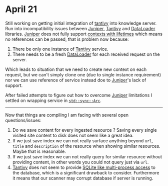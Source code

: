 # April 21

Still working on getting initial integration of [tantivy][] into knowledge server. Run into incompatibility issues between [Juniper][], [Tantivy][] and [DataLoader][] libraries. [Juniper][] does not fully support [contexts with lifetimes][context with lifetimes in Juniper] which means no references can be passed, that is problem now because:

1. There be only one instance of [Tantivy][] service.
2. There needs to be a fresh [DataLoader][] for each received request on the server.

Which leads to situation that we need to create new context on each request, but we can't simply clone one (due to single instance requirement) nor we can use reference of service instead doe to [Juniper][]'s lack of support.

After failed attempts to figure out how to overcome [Juniper][] limitations I settled on wrapping service in [`std::sync::Arc`][].

---

Now that things are compiling I am facing with several open questions/issues:

1. Do we save content for every ingested resource ? Saving every single visited site content to disk does not seem like a great idea.
2. If we just save index we can not really surface anything beyond `url`, `title` and `description` of the resource when showing similar resources. Maybe that is reasonable.
3. If we just save index we can not really query for similar resource without providing content, in other words you could not query just via `url`.
4. [Tantivy][] does not seem to provide [SQLite like multi-process access][multi-processes access in SQLite] to the database, which is a significant drawback to consider. Furthermore it means that our scanner may corrupt database if server is running.



[Tantivy]:https://crates.io/crates/tantivy "Full text search engine library written in Rust"
[Juniper]:https://graphql-rust.github.io/ "GraphQL server library for Rust"
[DataLoader]:https://crates.io/crates/dataloader "Rust implementation of Facebook's DataLoader"
[context with lifetimes in Juniper]:https://github.com/graphql-rust/juniper/issues/143 "Write docs for using Context with a lifetime"
[`std::sync::Arc`]:https://doc.rust-lang.org/std/sync/struct.Arc.html "A thread-safe reference-counting pointer"
[multi-processes access in SQLite]:https://ipfs.io/ipfs/QmdArtm46vP6foVYVMcY7Mat1thaneGWDh8qnKzArkGoZM/	"SQLite database can be accessed by multiple processes"

